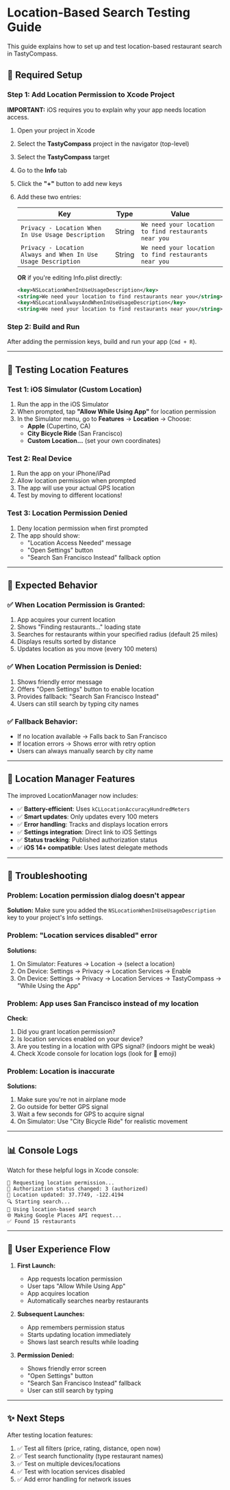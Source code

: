 # Location-Based Search Testing Guide

This guide explains how to set up and test location-based restaurant search in TastyCompass.

## 📍 Required Setup

### Step 1: Add Location Permission to Xcode Project

**IMPORTANT:** iOS requires you to explain why your app needs location access.

1. Open your project in Xcode
2. Select the **TastyCompass** project in the navigator (top-level)
3. Select the **TastyCompass** target
4. Go to the **Info** tab
5. Click the **"+"** button to add new keys
6. Add these two entries:

   | Key | Type | Value |
   |-----|------|-------|
   | `Privacy - Location When In Use Usage Description` | String | `We need your location to find restaurants near you` |
   | `Privacy - Location Always and When In Use Usage Description` | String | `We need your location to find restaurants near you` |

   **OR** if you're editing Info.plist directly:
   ```xml
   <key>NSLocationWhenInUseUsageDescription</key>
   <string>We need your location to find restaurants near you</string>
   <key>NSLocationAlwaysAndWhenInUseUsageDescription</key>
   <string>We need your location to find restaurants near you</string>
   ```

### Step 2: Build and Run

After adding the permission keys, build and run your app (`Cmd + R`).

---

## 🧪 Testing Location Features

### Test 1: iOS Simulator (Custom Location)

1. Run the app in the iOS Simulator
2. When prompted, tap **"Allow While Using App"** for location permission
3. In the Simulator menu, go to **Features** → **Location** → Choose:
   - **Apple** (Cupertino, CA)
   - **City Bicycle Ride** (San Francisco)
   - **Custom Location...** (set your own coordinates)

### Test 2: Real Device

1. Run the app on your iPhone/iPad
2. Allow location permission when prompted
3. The app will use your actual GPS location
4. Test by moving to different locations!

### Test 3: Location Permission Denied

1. Deny location permission when first prompted
2. The app should show:
   - "Location Access Needed" message
   - "Open Settings" button
   - "Search San Francisco Instead" fallback option

---

## 🎯 Expected Behavior

### ✅ When Location Permission is Granted:

1. App acquires your current location
2. Shows "Finding restaurants..." loading state
3. Searches for restaurants within your specified radius (default 25 miles)
4. Displays results sorted by distance
5. Updates location as you move (every 100 meters)

### ✅ When Location Permission is Denied:

1. Shows friendly error message
2. Offers "Open Settings" button to enable location
3. Provides fallback: "Search San Francisco Instead"
4. Users can still search by typing city names

### ✅ Fallback Behavior:

- If no location available → Falls back to San Francisco
- If location errors → Shows error with retry option
- Users can always manually search by city name

---

## 🔧 Location Manager Features

The improved LocationManager now includes:

- ✅ **Battery-efficient**: Uses `kCLLocationAccuracyHundredMeters`
- ✅ **Smart updates**: Only updates every 100 meters
- ✅ **Error handling**: Tracks and displays location errors
- ✅ **Settings integration**: Direct link to iOS Settings
- ✅ **Status tracking**: Published authorization status
- ✅ **iOS 14+ compatible**: Uses latest delegate methods

---

## 🐛 Troubleshooting

### Problem: Location permission dialog doesn't appear

**Solution:** Make sure you added the `NSLocationWhenInUseUsageDescription` key to your project's Info settings.

### Problem: "Location services disabled" error

**Solutions:**
1. On Simulator: Features → Location → (select a location)
2. On Device: Settings → Privacy → Location Services → Enable
3. On Device: Settings → Privacy → Location Services → TastyCompass → "While Using the App"

### Problem: App uses San Francisco instead of my location

**Check:**
1. Did you grant location permission?
2. Is location services enabled on your device?
3. Are you testing in a location with GPS signal? (indoors might be weak)
4. Check Xcode console for location logs (look for 📍 emoji)

### Problem: Location is inaccurate

**Solutions:**
1. Make sure you're not in airplane mode
2. Go outside for better GPS signal
3. Wait a few seconds for GPS to acquire signal
4. On Simulator: Use "City Bicycle Ride" for realistic movement

---

## 📊 Console Logs

Watch for these helpful logs in Xcode console:

```
📍 Requesting location permission...
📍 Authorization status changed: 3 (authorized)
📍 Location updated: 37.7749, -122.4194
🔍 Starting search...
📍 Using location-based search
🌐 Making Google Places API request...
✅ Found 15 restaurants
```

---

## 🎨 User Experience Flow

1. **First Launch:**
   - App requests location permission
   - User taps "Allow While Using App"
   - App acquires location
   - Automatically searches nearby restaurants

2. **Subsequent Launches:**
   - App remembers permission status
   - Starts updating location immediately
   - Shows last search results while loading

3. **Permission Denied:**
   - Shows friendly error screen
   - "Open Settings" button
   - "Search San Francisco Instead" fallback
   - User can still search by typing

---

## ✨ Next Steps

After testing location features:

1. ✅ Test all filters (price, rating, distance, open now)
2. ✅ Test search functionality (type restaurant names)
3. ✅ Test on multiple devices/locations
4. ✅ Test with location services disabled
5. ✅ Add error handling for network issues

